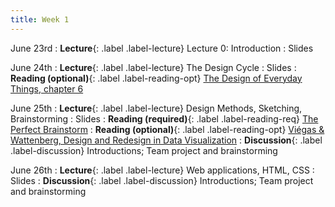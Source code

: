```yaml
---
title: Week 1
---
```


<!-- prettier-ignore-start -->

June 23rd
: **Lecture**{: .label .label-lecture} Lecture 0: Introduction
  : Slides

June 24th
: **Lecture**{: .label .label-lecture} The Design Cycle
  : Slides
: **Reading (optional)**{: .label .label-reading-opt} [The Design of Everyday Things, chapter 6](https://dl.icdst.org/pdfs/files4/4bb8d08a9b309df7d86e62ec4056ceef.pdf)

June 25th
: **Lecture**{: .label .label-lecture} Design Methods, Sketching, Brainstorming
  : Slides
: **Reading (required)**{: .label .label-reading-req} [The Perfect Brainstorm](https://bcourses.berkeley.edu/courses/1535376/files/folder/readings?preview=89055875)
: **Reading (optional)**{: .label .label-reading-opt} [Viégas & Wattenberg, Design and Redesign in Data Visualization](https://medium.com/@hint_fm/design-and-redesign-4ab77206cf9)
: **Discussion**{: .label .label-discussion} Introductions; Team project and brainstorming

June 26th
: **Lecture**{: .label .label-lecture} Web applications, HTML, CSS
  : Slides
: **Discussion**{: .label .label-discussion} Introductions; Team project and brainstorming


<!-- prettier-ignore-end -->

